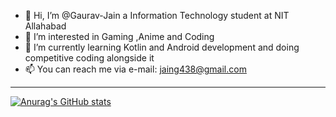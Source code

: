 - 👋 Hi, I’m @Gaurav-Jain a Information Technology student at NIT Allahabad
- 👀 I’m interested in Gaming ,Anime and Coding
- 🌱 I’m currently learning Kotlin and Android development and doing competitive coding alongside it
- 📫  You can reach me via e-mail: jaing438@gmail.com

---
[![Anurag's GitHub stats](https://github-readme-stats.vercel.app/api?username=Gauarv-Jain)](https://github.com/anuraghazra/github-readme-stats)
<!---
Gauarv-Jain/Gauarv-Jain is a ✨ special ✨ repository because its `README.md` (this file) appears on your GitHub profile.
You can click the Preview link to take a look at your changes.
--->
